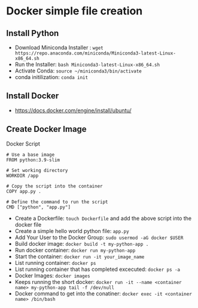 # Docker simple file creation

## Install Python 
 * Download Miniconda Installer : `wget https://repo.anaconda.com/miniconda/Miniconda3-latest-Linux-x86_64.sh` 
 * Run the Installer: `bash Miniconda3-latest-Linux-x86_64.sh` 
 * Activate Conda: `source ~/miniconda3/bin/activate`
 * conda initilization: `conda init`

## Install Docker
* https://docs.docker.com/engine/install/ubuntu/

## Create Docker Image

Docker Script
```
# Use a base image
FROM python:3.9-slim

# Set working directory
WORKDIR /app

# Copy the script into the container
COPY app.py .

# Define the command to run the script
CMD ["python", "app.py"] 

```

* Create a Dockerfile: `touch Dockerfile` and add the above script into the docker file
* Create a simple hello world python file: `app.py`
* Add Your User to the Docker Group: `sudo usermod -aG docker $USER`
* Build docker image: `docker build -t my-python-app .`
* Run docker container: `docker run my-python-app`
* Start the container: `docker run -it your_image_name`
* List running container: `docker ps`
* List running container that has completed excecuted: `docker ps -a`
* Docker Images: `docker images`
* Keeps running the short docker: `docker run -it --name <container name> my-python-app tail -f /dev/null`
* Docker command to get into the conatiner: `docker exec -it <container name> /bin/bash`

  







